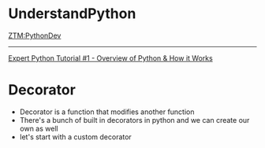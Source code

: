 # UnderstandPython

[ZTM:PythonDev](https://github.com/aneagoie/ztm-python-course-exercises)

---

[Expert Python Tutorial #1 - Overview of Python & How it Works](https://youtu.be/mclfteWlT2Q?si=y1G2sLThk26xOCEn)

# Decorator

- Decorator is a function that modifies another function
- There's a bunch of built in decorators in python and we can create our own as well
- let's start with a custom decorator
